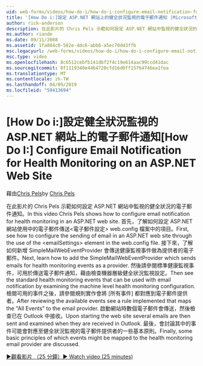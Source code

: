 ```yaml
---
uid: web-forms/videos/how-do-i/how-do-i-configure-email-notification-for-health-monitoring-on-an-aspnet-web-site
title: '[How Do i:]設定 ASP.NET 網站上的健全狀況監視的電子郵件通知 |Microsoft Docs'
author: rick-anderson
description: 在此影片的 Chris Pels 示範如何設定 ASP.NET 網站中監視的健全狀況的電子郵件通知。 首先，了解如何設定傳送 e...
ms.author: riande
ms.date: 09/11/2008
ms.assetid: 1fa884c0-582e-4dc6-abb6-a5ec70d43ffb
msc.legacyurl: /web-forms/videos/how-do-i/how-do-i-configure-email-notification-for-health-monitoring-on-an-aspnet-web-site
msc.type: video
ms.openlocfilehash: 8c6512cebfb141dbf2f4c19e614aac99ccd41dac
ms.sourcegitcommit: 0f1119340e4464720cfd16d0ff15764746ea1fea
ms.translationtype: MT
ms.contentlocale: zh-TW
ms.lasthandoff: 04/09/2019
ms.locfileid: "59413694"
---
```

# <a name="how-do-i-configure-email-notification-for-health-monitoring-on-an-aspnet-web-site"></a><span data-ttu-id="ec29f-104">[How Do i:]設定健全狀況監視的 ASP.NET 網站上的電子郵件通知</span><span class="sxs-lookup"><span data-stu-id="ec29f-104">[How Do I:] Configure Email Notification for Health Monitoring on an ASP.NET Web Site</span></span>

<span data-ttu-id="ec29f-105">藉由[Chris Pels](https://twitter.com/chrispels)</span><span class="sxs-lookup"><span data-stu-id="ec29f-105">by [Chris Pels](https://twitter.com/chrispels)</span></span>

<span data-ttu-id="ec29f-106">在此影片的 Chris Pels 示範如何設定 ASP.NET 網站中監視的健全狀況的電子郵件通知。</span><span class="sxs-lookup"><span data-stu-id="ec29f-106">In this video Chris Pels shows how to configure email notification for health monitoring in an ASP.NET web site.</span></span> <span data-ttu-id="ec29f-107">首先，了解如何設定 ASP.NET 網站使用中的電子郵件傳送&lt;電子郵件設定&gt; web.config 檔案中的項目。</span><span class="sxs-lookup"><span data-stu-id="ec29f-107">First, see how to configure the sending of email in an ASP.NET web site through the use of the &lt;emailSettings&gt; element in the web.config file.</span></span> <span data-ttu-id="ec29f-108">接下來，了解如何新增 SimpleMailWebEventProvider 會傳送健康監視事件做為提供者的電子郵件。</span><span class="sxs-lookup"><span data-stu-id="ec29f-108">Next, learn how to add the SimpleMailWebEventProvider which sends emails for health monitoring events as a provider.</span></span> <span data-ttu-id="ec29f-109">然後請參閱標準健康監視事件，可用於傳送電子郵件通知，藉由檢查機器層級健全狀況監視設定。</span><span class="sxs-lookup"><span data-stu-id="ec29f-109">Then see the standard health monitoring events that can be used with email notification by examining the machine level health monitoring configuration.</span></span> <span data-ttu-id="ec29f-110">檢閱可用的事件之後，請參閱規則實作會將 [所有事件] 都對應到電子郵件提供者。</span><span class="sxs-lookup"><span data-stu-id="ec29f-110">After reviewing the available events see a rule implemented that maps the "All Events" to the email provider.</span></span> <span data-ttu-id="ec29f-111">啟動網站時數個電子郵件會傳送，然後檢查已在 Outlook 中接收。</span><span class="sxs-lookup"><span data-stu-id="ec29f-111">Upon starting the web site several emails are then sent and examined when they are received in Outlook.</span></span> <span data-ttu-id="ec29f-112">最後，會討論其中的事件可能會對應至健全狀況監視的電子郵件提供者的一些基本原則。</span><span class="sxs-lookup"><span data-stu-id="ec29f-112">Finally, some basic principles of which events might be mapped to the health monitoring email provider are discussed.</span></span>

[<span data-ttu-id="ec29f-113">&#9654;觀看影片 （25 分鐘）</span><span class="sxs-lookup"><span data-stu-id="ec29f-113">&#9654; Watch video (25 minutes)</span></span>](https://channel9.msdn.com/Blogs/ASP-NET-Site-Videos/how-do-i-configure-email-notification-for-health-monitoring-on-an-aspnet-web-site)
